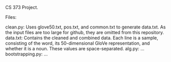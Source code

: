CS 373 Project.

Files:

  clean.py:
    Uses glove50.txt, pos.txt, and common.txt to generate data.txt. As the input files are too large for github, they are omitted from this repository.
  data.txt:
    Contains the cleaned and combined data. Each line is a sample, consisting of the word, its 50-dimensional GloVe representation, and whether it is a noun. These values are space-separated.
  alg.py:
    ...
  bootstrapping.py:
    ...
